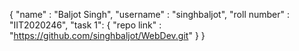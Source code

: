 {
  "name" : "Baljot Singh",
  "username" : "singhbaljot",
  "roll number" : "IIT2020246",
  "task 1":
  {
    "repo link" : "https://github.com/singhbaljot/WebDev.git"
  }
}
